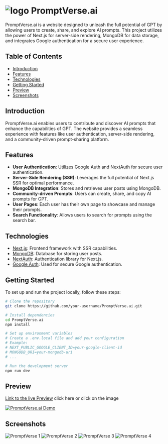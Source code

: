 # ![logo](https://github.com/yusufafify/promptVerse.Ai/assets/115397064/797eef1c-9fd5-4afa-9edc-02538514bdae) PromptVerse.ai

PromptVerse.ai is a website designed to unleash the full potential of GPT by allowing users to create, share, and explore AI prompts. This project utilizes the power of Next.js for server-side rendering, MongoDB for data storage, and integrates Google authentication for a secure user experience.

## Table of Contents

- [Introduction](#introduction)
- [Features](#features)
- [Technologies](#technologies)
- [Getting Started](#getting-started)
- [Preview](#preview)
- [Screenshots](#screenshots)

## Introduction

PromptVerse.ai enables users to contribute and discover AI prompts that enhance the capabilities of GPT. The website provides a seamless experience with features like user authentication, server-side rendering, and a community-driven prompt-sharing platform.

## Features

- **User Authentication**: Utilizes Google Auth and NextAuth for secure user authentication.
- **Server-Side Rendering (SSR)**: Leverages the full potential of Next.js SSR for optimal performance.
- **MongoDB Integration**: Stores and retrieves user posts using MongoDB.
- **Community-driven Prompts**: Users can create, share, and copy AI prompts for GPT.
- **User Pages**: Each user has their own page to showcase and manage their prompts.
- **Search Functionality**: Allows users to search for prompts using the search bar.

## Technologies

- [Next.js](https://nextjs.org/): Frontend framework with SSR capabilities.
- [MongoDB](https://www.mongodb.com/): Database for storing user posts.
- [NextAuth](https://next-auth.js.org/): Authentication library for Next.js.
- [Google Auth](https://developers.google.com/identity/): Used for secure Google authentication.

## Getting Started

To set up and run the project locally, follow these steps:

```bash
# Clone the repository
git clone https://github.com/your-username/PromptVerse.ai.git

# Install dependencies
cd PromptVerse.ai
npm install

# Set up environment variables
# Create a .env.local file and add your configuration
# Example:
# NEXT_PUBLIC_GOOGLE_CLIENT_ID=your-google-client-id
# MONGODB_URI=your-mongodb-uri
# ...

# Run the development server
npm run dev
```

## Preview

[Link to the live Preview](https://prompt-verse-ai.onrender.com/) click here or click on the image

[![PromptVerse.ai Demo](https://github.com/yusufafify/promptVerse.Ai/assets/115397064/21845455-29b6-4ac6-befe-b6701c6c7897)](https://prompt-verse-ai.onrender.com/)


## Screenshots
![PromptVerse 1](https://github.com/yusufafify/promptVerse.Ai/assets/115397064/21845455-29b6-4ac6-befe-b6701c6c7897)
![PromptVerse 2](https://github.com/yusufafify/promptVerse.Ai/assets/115397064/a264ec26-536b-49d6-80b3-d2b3bca26237)
![PromptVerse 3](https://github.com/yusufafify/promptVerse.Ai/assets/115397064/7dfbed12-0c74-41a5-8c52-2c352e3cafb1)
![PromptVerse 4](https://github.com/yusufafify/promptVerse.Ai/assets/115397064/6b3224f6-f687-474b-9899-37c507677634)
